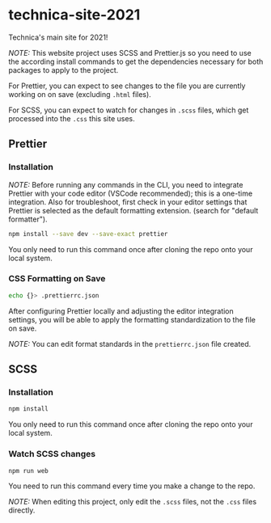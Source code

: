 # technica-site-2021

Technica's main site for 2021!

_NOTE:_ This website project uses SCSS and Prettier.js so you need to use the according install commands to get the dependencies necessary for both packages to apply to the project.

For Prettier, you can expect to see changes to the file you are currently working on on save (excluding `.html` files).

For SCSS, you can expect to watch for changes in `.scss` files, which get processed into the `.css` this site uses.

## Prettier

### Installation

_NOTE:_ Before running any commands in the CLI, you need to integrate Prettier with your code editor (VSCode recommended); this is a one-time integration. Also for troubleshoot, first check in your editor settings that Prettier is selected as the default formatting extension. (search for "default formatter").

```bash
npm install --save dev --save-exact prettier
```

You only need to run this command once after cloning the repo onto your local system.

### CSS Formatting on Save

```bash
echo {}> .prettierrc.json
```

After configuring Prettier locally and adjusting the editor integration settings, you will be able to apply the formatting standardization to the file on save.

_NOTE:_ You can edit format standards in the `prettierrc.json` file created.

## SCSS

### Installation

```bash
npm install
```

You only need to run this command once after cloning the repo onto your local system.

### Watch SCSS changes

```bash
npm run web
```

You need to run this command every time you make a change to the repo.

_NOTE:_ When editing this project, only edit the `.scss` files, not the `.css` files directly.
